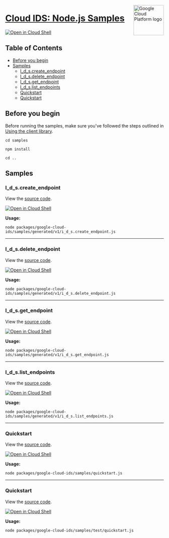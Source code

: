 [//]: # "This README.md file is auto-generated, all changes to this file will be lost."
[//]: # "To regenerate it, use `python -m synthtool`."
<img src="https://avatars2.githubusercontent.com/u/2810941?v=3&s=96" alt="Google Cloud Platform logo" title="Google Cloud Platform" align="right" height="96" width="96"/>

# [Cloud IDS: Node.js Samples](https://github.com/googleapis/google-cloud-node)

[![Open in Cloud Shell][shell_img]][shell_link]



## Table of Contents

* [Before you begin](#before-you-begin)
* [Samples](#samples)
  * [I_d_s.create_endpoint](#i_d_s.create_endpoint)
  * [I_d_s.delete_endpoint](#i_d_s.delete_endpoint)
  * [I_d_s.get_endpoint](#i_d_s.get_endpoint)
  * [I_d_s.list_endpoints](#i_d_s.list_endpoints)
  * [Quickstart](#quickstart)
  * [Quickstart](#quickstart)

## Before you begin

Before running the samples, make sure you've followed the steps outlined in
[Using the client library](https://github.com/googleapis/google-cloud-node#using-the-client-library).

`cd samples`

`npm install`

`cd ..`

## Samples



### I_d_s.create_endpoint

View the [source code](https://github.com/googleapis/google-cloud-node/blob/master/packages/google-cloud-ids/samples/generated/v1/i_d_s.create_endpoint.js).

[![Open in Cloud Shell][shell_img]](https://console.cloud.google.com/cloudshell/open?git_repo=https://github.com/googleapis/google-cloud-node&page=editor&open_in_editor=packages/google-cloud-ids/samples/generated/v1/i_d_s.create_endpoint.js,samples/README.md)

__Usage:__


`node packages/google-cloud-ids/samples/generated/v1/i_d_s.create_endpoint.js`


-----




### I_d_s.delete_endpoint

View the [source code](https://github.com/googleapis/google-cloud-node/blob/master/packages/google-cloud-ids/samples/generated/v1/i_d_s.delete_endpoint.js).

[![Open in Cloud Shell][shell_img]](https://console.cloud.google.com/cloudshell/open?git_repo=https://github.com/googleapis/google-cloud-node&page=editor&open_in_editor=packages/google-cloud-ids/samples/generated/v1/i_d_s.delete_endpoint.js,samples/README.md)

__Usage:__


`node packages/google-cloud-ids/samples/generated/v1/i_d_s.delete_endpoint.js`


-----




### I_d_s.get_endpoint

View the [source code](https://github.com/googleapis/google-cloud-node/blob/master/packages/google-cloud-ids/samples/generated/v1/i_d_s.get_endpoint.js).

[![Open in Cloud Shell][shell_img]](https://console.cloud.google.com/cloudshell/open?git_repo=https://github.com/googleapis/google-cloud-node&page=editor&open_in_editor=packages/google-cloud-ids/samples/generated/v1/i_d_s.get_endpoint.js,samples/README.md)

__Usage:__


`node packages/google-cloud-ids/samples/generated/v1/i_d_s.get_endpoint.js`


-----




### I_d_s.list_endpoints

View the [source code](https://github.com/googleapis/google-cloud-node/blob/master/packages/google-cloud-ids/samples/generated/v1/i_d_s.list_endpoints.js).

[![Open in Cloud Shell][shell_img]](https://console.cloud.google.com/cloudshell/open?git_repo=https://github.com/googleapis/google-cloud-node&page=editor&open_in_editor=packages/google-cloud-ids/samples/generated/v1/i_d_s.list_endpoints.js,samples/README.md)

__Usage:__


`node packages/google-cloud-ids/samples/generated/v1/i_d_s.list_endpoints.js`


-----




### Quickstart

View the [source code](https://github.com/googleapis/google-cloud-node/blob/master/packages/google-cloud-ids/samples/quickstart.js).

[![Open in Cloud Shell][shell_img]](https://console.cloud.google.com/cloudshell/open?git_repo=https://github.com/googleapis/google-cloud-node&page=editor&open_in_editor=packages/google-cloud-ids/samples/quickstart.js,samples/README.md)

__Usage:__


`node packages/google-cloud-ids/samples/quickstart.js`


-----




### Quickstart

View the [source code](https://github.com/googleapis/google-cloud-node/blob/master/packages/google-cloud-ids/samples/test/quickstart.js).

[![Open in Cloud Shell][shell_img]](https://console.cloud.google.com/cloudshell/open?git_repo=https://github.com/googleapis/google-cloud-node&page=editor&open_in_editor=packages/google-cloud-ids/samples/test/quickstart.js,samples/README.md)

__Usage:__


`node packages/google-cloud-ids/samples/test/quickstart.js`






[shell_img]: https://gstatic.com/cloudssh/images/open-btn.png
[shell_link]: https://console.cloud.google.com/cloudshell/open?git_repo=https://github.com/googleapis/google-cloud-node&page=editor&open_in_editor=samples/README.md
[product-docs]: https://cloud.google.com/intrusion-detection-system/
